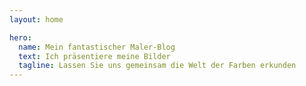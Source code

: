 ```yaml
---
layout: home

hero:
  name: Mein fantastischer Maler-Blog
  text: Ich präsentiere meine Bilder
  tagline: Lassen Sie uns gemeinsam die Welt der Farben erkunden
---
```

<script setup>
  
  import ArticleCard from "../.vitepress/theme/components/ArticleCard.vue"

  const cards = [
    {
        title: 'Bárnai templom',
        description: 'Willkommen auf meinem Kunst-Blog! Hier teile ich Gemälde, kreative Einblicke und Gedanken zur Kunst.',
        image: '/blog/images/temple.jpg',
        author: 'HadikP',
        date: '2024-12-11',
        path: '/blog/de/article-1'
    },
    {
        title: 'Bárnai templom',
        description: 'Willkommen auf meinem Kunst-Blog! Hier teile ich Gemälde, kreative Einblicke und Gedanken zur Kunst.',
        image: '/blog/images/temple.jpg',
        author: 'HadikP',
        date: '2024-12-11',
        path: '/blog/de/article-1'
    }]

</script>

<ArticleCard :cards="cards" />
